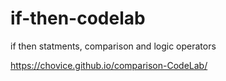 # if-then-codelab
if then statments, comparison and logic operators

https://chovice.github.io/comparison-CodeLab/
